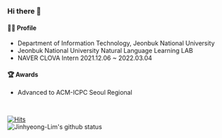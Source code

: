 ### Hi there 👋

#### 🙋‍♂️ Profile
  -  Department of Information Technology, Jeonbuk National University
  -  Jeonbuk National University Natural Language Learning LAB
  -  NAVER CLOVA Intern 2021.12.06 ~ 2022.03.04

#### 🏆 Awards
  -  Advanced to ACM-ICPC Seoul Regional

<!-- #### 💻 Online Judge
[![solved.ac tier](http://mazassumnida.wtf/api/generate_badge?boj=dlawlsgud)](https://solved.ac/dlawlsgud) -->
  
<br>

[![Hits](https://hits.seeyoufarm.com/api/count/incr/badge.svg?url=https%3A%2F%2Fgithub.com%2FJinhyeong-Lim%2Fhit-counter&count_bg=%2379C83D&title_bg=%23555555&icon=&icon_color=%23E7E7E7&title=hits&edge_flat=false)](https://hits.seeyoufarm.com)
<br>
![Jinhyeong-Lim's github status](https://github-readme-stats.vercel.app/api?username=Jinhyeong-Lim&show_icons=true)
